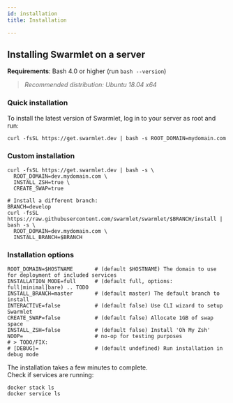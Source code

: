 ```yaml
---
id: installation
title: Installation

---
```


## Installing Swarmlet on a server
**Requirements**: Bash 4.0 or higher (run `bash --version`)  
> *Recommended distribution: Ubuntu 18.04 x64*  

### Quick installation
To install the latest version of Swarmlet, log in to your server as root and run:  
```shell
curl -fsSL https://get.swarmlet.dev | bash -s ROOT_DOMAIN=mydomain.com
```

### Custom installation
```shell
curl -fsSL https://get.swarmlet.dev | bash -s \
  ROOT_DOMAIN=dev.mydomain.com \
  INSTALL_ZSH=true \
  CREATE_SWAP=true

# Install a different branch:
BRANCH=develop
curl -fsSL https://raw.githubusercontent.com/swarmlet/swarmlet/$BRANCH/install | bash -s \
  ROOT_DOMAIN=dev.mydomain.com \
  INSTALL_BRANCH=$BRANCH
```
### Installation options
```shell
ROOT_DOMAIN=$HOSTNAME       # (default $HOSTNAME) The domain to use for deployment of included services
INSTALLATION_MODE=full      # (default full, options: full|minimal|bare) .. TODO
INSTALL_BRANCH=master       # (default master) The default branch to install
INTERACTIVE=false           # (default false) Use CLI wizard to setup Swarmlet
CREATE_SWAP=false           # (default false) Allocate 1GB of swap space
INSTALL_ZSH=false           # (default false) Install 'Oh My Zsh'
NOOP=                       # no-op for testing purposes
# > TODO/FIX:
# [DEBUG]=                  # (default undefined) Run installation in debug mode
```

The installation takes a few minutes to complete.  
Check if services are running:
```shell
docker stack ls
docker service ls
```
